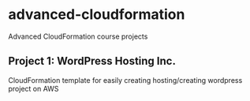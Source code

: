 # advanced-cloudformation

Advanced CloudFormation course projects

## Project 1: WordPress Hosting Inc.

CloudFormation template for easily creating hosting/creating wordpress project on AWS
